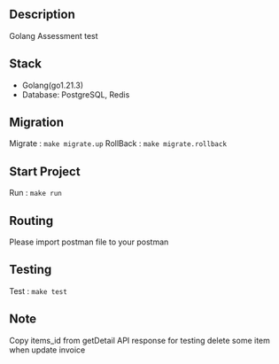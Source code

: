 ## Description
Golang Assessment test

## Stack 
- Golang(go1.21.3)
- Database: PostgreSQL, Redis

## Migration
Migrate : `make migrate.up`
RollBack : `make migrate.rollback`

## Start Project
Run : `make run`

## Routing
Please import postman file to your postman

## Testing
Test : `make test`


## Note
Copy items_id from getDetail API response for testing delete some item when update invoice
